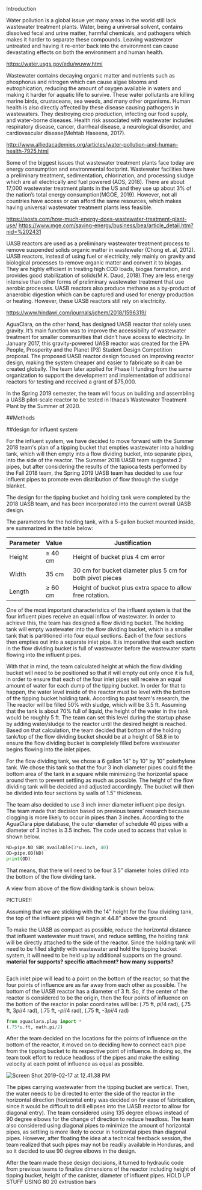 Introduction

Water pollution is a global issue yet many areas in the world still lack wastewater treatment plants. Water, being a universal solvent, contains dissolved fecal and urine matter, harmful chemicals, and pathogens which makes it harder to separate these compounds.  Leaving wastewater untreated and having it re-enter back into the environment can cause devastating effects on both the environment and human health.

https://water.usgs.gov/edu/wuww.html

Wastewater contains decaying organic matter and nutrients such as phosphorus and nitrogen which can cause algae blooms and eutrophication, reducing the amount of oxygen available in waters and making it harder for aquatic life to survive. These water pollutants are killing marine birds, crustaceans, sea weeds, and many other organisms. Human health is also directly affected by these disease causing pathogens in wastewaters. They destroying crop production, infecting our food supply, and water-borne diseases. Health risk associated with wastewater includes respiratory disease, cancer, diarrheal disease, a neurological disorder, and cardiovascular disease(Mehtab Haseena, 2017).

http://www.alliedacademies.org/articles/water-pollution-and-human-health-7925.html

Some of the biggest issues that wastewater treatment plants face today are energy consumption and environmental footprint. Wastewater facilities have a preliminary treatment, sedimentation, chlorination, and processing sludge which are all electrically and fuel powered (AOS, 2018). There are about 17,000 wastewater treatment plants in the US and they use up about 3% of the nation’s total energy consumption(MGOE, 2019). However, not all countries have access or can afford the same resources, which makes having universal wastewater treatment plants less feasible.

https://aosts.com/how-much-energy-does-wastewater-treatment-plant-use/
https://www.mge.com/saving-energy/business/bea/article_detail.htm?nid=%202431

UASB reactors are used as a preliminary wastewater treatment process to remove suspended solids organic matter in wastewater (Chong et. al, 2012). UASB reactors, instead of using fuel or electricity, rely mainly on gravity and biological processes to remove organic matter and convert it to biogas. They are highly efficient in treating high COD loads, biogas formation, and provides good stabilization of solids(M.K. Daud, 2018).They are less energy intensive than other forms of preliminary wastewater treatment that use aerobic processes. UASB reactors also produce methane as a by-product of anaerobic digestion which can be captured and used for energy production or heating. However, these UASB reactors still rely on electricity.

https://www.hindawi.com/journals/jchem/2018/1596319/

AguaClara, on the other hand, has designed UASB reactor that solely uses gravity. It’s main function was to improve the accessibility of wastewater treatment for smaller communities that didn’t have access to electricity.  In January 2017, this gravity-powered UASB reactor was created  for the EPA People, Prosperity and the Planet (P3) Student Design Competition proposal. The proposed UASB reactor design focused on improving reactor design, making the system cheaper and easier to fabricate so it can be created globally. The team later applied for Phase II funding from the same organization to support the development and implementation of additional reactors for testing and received a grant of $75,000.

In the Spring 2019 semester, the team will focus on building and assembling a UASB pilot-scale reactor to be tested in Ithaca’s Wastewater Treatment Plant by the Summer of 2020.




##Methods

##design for influent system

For the influent system, we have decided to move forward with the Summer 2018 team's plan of a tipping bucket that empties wastewater into a holding tank, which will then empty into a flow dividing bucket, into separate pipes, into the side of the reactor. The Summer 2018 UASB team suggested 2 pipes, but after considering the results of the tapioca tests performed by the Fall 2018 team, the Spring 2019 UASB team has decided to use four influent pipes to promote even distribution of flow through the sludge blanket.

The design for the tipping bucket and holding tank were completed by the 2018 UASB team, and has been incorporated into the current overall UASB design.

The parameters for the holding tank, with a 5-gallon bucket mounted inside, are summarized in the table below:

| Parameter | Value | Justification |
|:-------------- |:-----  |------------- |
|Height|$\geq$ 40 cm| Height of bucket plus 4 cm error|
|Width|35 cm |30 cm for bucket diameter plus 5 cm for both pivot pieces|
|Length|$\geq$ 60 cm|Height of bucket plus extra space to allow free rotation.|


One of the most important characteristics of the influent system is that the four influent pipes receive an equal inflow of wastewater. In order to achieve this, the team has designed a flow dividing bucket. The holding tank will empty wastewater into the flow dividing bucket, which is a smaller tank that is partitioned into four equal sections. Each of the four sections then empties out into a separate inlet pipe. It is imperative that each section in the flow dividing bucket is full of wastewater before the wastewater starts flowing into the influent pipes.

With that in mind, the team calculated height at which the flow dividing bucket will need to be positioned so that it will empty out only once it is full, in order to ensure that each of the four inlet pipes will receive an equal amount of water for each dump of the tipping bucket. In order for that to happen, the water level inside of the reactor must be level with the bottom of the tipping bucket holding tank. According to past team's research, the The reactor will be filled 50% with sludge, which will be 3.5 ft.  Assuming that the tank is about 70% full of liquid, the height of the water in the tank would be roughly 5 ft. The team can set this level during the startup phase by adding water/sludge to the reactor until the desired height is reached. Based on that calculation, the team decided that bottom of the holding tank/top of the flow dividing bucket should be at a height of 58.8 in to ensure the flow dividing bucket is completely filled before wastewater begins flowing into the inlet pipes.


For the flow dividing tank, we chose a 6 gallon 14" by 10" by 10" polethylene tank. We chose this tank so that the four 3 inch diameter pipes could fit the bottom area of the tank in a square while minimizing the horizontal space around them to prevent settling as much as possible. The height of the flow dividing tank will be decided and adjusted accordingly. The bucket will then be divided into four sections by walls of 1.5" thickness.


The team also decided to use 3 inch inner diameter influent pipe design. The team made that decision based on previous teams’ research because clogging is more likely to occur in pipes than 3 inches. According to the AguaClara pipe database, the outer diameter of schedule 40 pipes with a diameter of 3 inches is 3.5 inches. The code used to access that value is shown below.
```python
ND=pipe.ND_SDR_available(3*u.inch, 40)
OD=pipe.OD(ND)
print(OD)
```
That means, that there will need to be four 3.5” diameter holes drilled into the bottom of the flow dividing tank.

A view from above of the flow dividing tank is shown below.

PICTURE!!


Assuming that we are sticking with the 14” height for the flow dividing tank, the top of the influent pipes will begin at 44.8” above the ground.


To make the UASB as compact as possible, reduce the horizontal distance that influent wastewater must travel, and reduce settling, the holding tank will be directly attached to the side of the reactor. Since the holding tank will need to be filled slightly with wastewater and hold the tipping bucket system, it will need to be held up by additional supports on the ground. **material for supports? specific attachment? how many supports?**


```python
```

Each inlet pipe will lead to a point on the bottom of the reactor, so that the four points of influence are as far away from each other as possible. The bottom of the UASB reactor has a diameter of 3 ft. So, if the center of the reactor is considered to be the origin, then the four points of influence on the bottom of the reactor in polar coordinates will be: (.75 ft, $pi$/4 rad), (.75 ft, 3$pi$/4 rad), (.75 ft, -$pi$/4 rad), (.75 ft, -3$pi$/4 rad)

```python
from aguaclara.play import *
(.75*u.ft, math.pi/2)
```
After the team decided on the locations for the points of influence on the bottom of the reactor, it moved on to deciding how to connect each pipe from the tipping bucket to its respective point of influence. In doing so, the team took effort to reduce headloss of the pipes and make the exiting velocity at each point of influence as equal as possible.

![Screen Shot 2019-02-17 at 12.41.38 PM](/assets/Screen%20Shot%202019-02-17%20at%2012.41.38%20PM.png)

The pipes carrying wastewater from the tipping bucket are vertical. Then, the water needs to be directed to enter the side of the reactor in the horizontal direction (horizontal entry was decided on for ease of fabrication, since it would be difficult to drill ellipses into the UASB reactor to allow for diagonal entry). The team considered using 135 degree elbows instead of 90 degree elbows for the change of direction to reduce headloss. The team also considered using diagonal pipes to minimize the amount of horizontal pipes, as settling is more likely to occur in horizontal pipes than diagonal pipes. However, after floating the idea at a technical feedback session, the team realized that such pipes may not be readily available in Honduras, and so it decided to use 90 degree elbows in the design.

After the team made these design decisions, it turned to hydraulic code from previous teams to finalize dimensions of the reactor including height of tipping bucket, height of the canister, diameter of influent pipes. HOLD UP STUFF USING 80 20 extrustion bars
